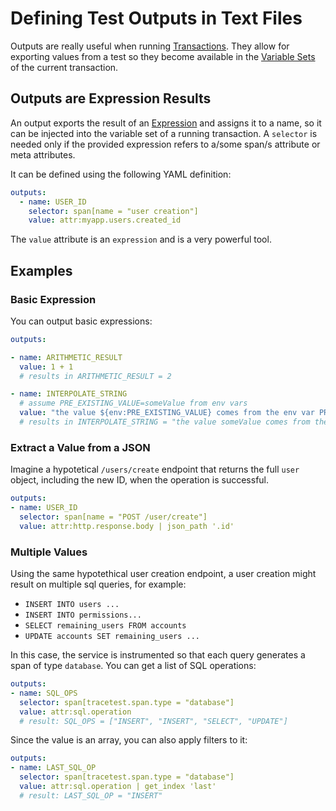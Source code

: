 # Defining Test Outputs in Text Files

Outputs are really useful when running [Transactions](../concepts/transactions). They allow for exporting values from a test so they become available in the [Variable Sets](../concepts/variable-sets.md) of the current transaction.

## Outputs are Expression Results

An output exports the result of an [Expression](../concepts/expressions) and assigns it to a name, so it can be injected into the variable set of a running transaction.
A `selector` is needed only if the provided expression refers to a/some span/s attribute or meta attributes.

It can be defined using the following YAML definition:

```yaml
outputs:
  - name: USER_ID
    selector: span[name = "user creation"]
    value: attr:myapp.users.created_id
```

The `value` attribute is an `expression` and is a very powerful tool.

## Examples

### Basic Expression

You can output basic expressions:

```yaml
outputs:

- name: ARITHMETIC_RESULT
  value: 1 + 1
  # results in ARITHMETIC_RESULT = 2

- name: INTERPOLATE_STRING
  # assume PRE_EXISTING_VALUE=someValue from env vars
  value: "the value ${env:PRE_EXISTING_VALUE} comes from the env var PRE_EXISTING_VALUE"
  # results in INTERPOLATE_STRING = "the value someValue comes from the env var PRE_EXISTING_VALUE
```

### Extract a Value from a JSON

Imagine a hypotetical `/users/create` endpoint that returns the full `user` object, including the new ID, when the operation is successful.

```yaml
outputs:
- name: USER_ID
  selector: span[name = "POST /user/create"]
  value: attr:http.response.body | json_path '.id'
```

### Multiple Values

Using the same hypotethical user creation endpoint, a user creation might result on multiple sql queries, for example:

- `INSERT INTO users ...`
- `INSERT INTO permissions...`
- `SELECT remaining_users FROM accounts`
- `UPDATE accounts SET remaining_users ...`

In this case, the service is instrumented so that each query generates a span of type `database`.
You can get a list of SQL operations:

```yaml
outputs:
- name: SQL_OPS
  selector: span[tracetest.span.type = "database"]
  value: attr:sql.operation
  # result: SQL_OPS = ["INSERT", "INSERT", "SELECT", "UPDATE"]
```

Since the value is an array, you can also apply filters to it:

```yaml
outputs:
- name: LAST_SQL_OP
  selector: span[tracetest.span.type = "database"]
  value: attr:sql.operation | get_index 'last'
  # result: LAST_SQL_OP = "INSERT"
```
